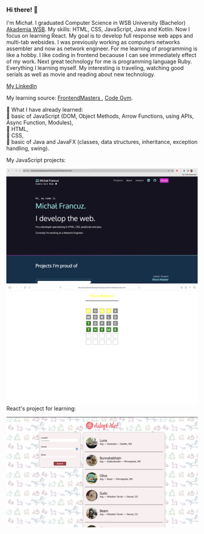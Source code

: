 ### Hi there! 👋

I'm Michał. I graduated Computer Science in WSB University (Bachelor) <a href="https://wsb.edu.pl/uczelnia/aktualnosci/akademia-wsb-na-podium-rankingu-szkol-wyzszych-perspektywy-2022.html" target="_blank" rel="noopener noreferrer"> Akademia WSB</a>. My skills: HTML, CSS, JavaScript, Java and Kotlin. Now I focus on learning React. My goal is to develop full response web apps and multi-tab websides. I was previously working as computers networks assembler and now as network engineer. For me learning of programming is like a hobby. I like coding in frontend becaouse I can see immediately effect of my work. Next great technology for me is programming language Ruby. Everything I learning myself. My interesting is traveling, watching good serials as well as movie and reading about new technology.

<a href="https://www.linkedin.com/in/micha%C5%82-francuz-45499a110/" target="_blank" rel="noopener noreferrer"> My LinkedIn </a>

My learning source: <a href="https://frontendmasters.com/dashboard" target="_blank" rel="noopener noreferrer"> FrontendMasters </a>, <a href="https://codegym.cc/quests" target="_blank" rel="noopener noreferrer"> Code Gym</a>. 
<p></p>
🧩 What I have already learned:
<br>🚀 basic of JavaScript (DOM, Object Methods, Arrow Functions, using APIs, Async Function, Modules),
<br>🚀 HTML,
<br>🚀 CSS,
<br>🚀 basic of Java and JavaFX (classes, data structures, inheritance, exception handling, swing).
<p></p>
My JavaScript projects:
<p></p>
<img src="toGithubProSH.png" alt="Screenshot of my portfolio project"> <img src="wordGameS.png" alt="Screenshot of my word games project"> 
React's project for learning:
<p></p>
<img src="reactLearning.png" alt="Screenshot of my project to react learning">

<!--
**MichalFrancuz/MichalFrancuz** is a ✨ _special_ ✨ repository because its `README.md` (this file) appears on your GitHub profile.

Here are some ideas to get you started:

- 🔭 I’m currently working on ...
- 🌱 I’m currently learning ...
- 👯 I’m looking to collaborate on ...
- 🤔 I’m looking for help with ...
- 💬 Ask me about ...
- 📫 How to reach me: ...
- 😄 Pronouns: ...
- ⚡ Fun fact: ...
-->

